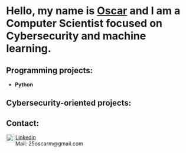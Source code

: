 <h1>Hello, my name is <a href="https://www.linkedin.com/in/%C3%B3scar-mac%C3%ADas-mart%C3%ADnez-248943278/">Oscar</a> and I am a Computer Scientist focused on Cybersecurity and machine learning.</h1>

<h2>Programming projects:</h2>

- <b>Python</b>

<h2>Cybersecurity-oriented projects:</h2>




<h2>Contact:</h2>
<a href="https://www.linkedin.com/in/%C3%B3scar-mac%C3%ADas-mart%C3%ADnez-248943278/"; target="_blank"><img align="left" alt="Oscar | LinkedIn" width="22px" src="https://cdn.jsdelivr.net/npm/simple-icons@v3/icons/linkedin.svg"/>Linkedin</a>
<br>
Mail: <a target="_blank">25oscarm@gmail.com</a>

